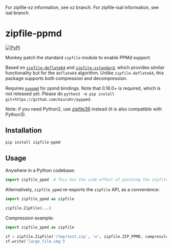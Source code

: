 For zipfile-xz information, see xz branch. For zipfile-isal information, see isal branch.

# zipfile-ppmd
[![PyPI](https://img.shields.io/pypi/v/zipfile-ppmd)](https://pypi.org/project/zipfile-ppmd/)

Monkey patch the standard `zipfile` module to enable PPMd support.

Based on [`zipfile-deflate64`](https://github.com/brianhelba/zipfile-deflate64) and [`zipfile-zstandard`](https://github.com/taisei-project/python-zipfile-zstd), which provides similar functionality but for the `deflate64` algorithm. Unlike `zipfile-deflate64`, this package supports both compression and decompression.

Requires [`pyppmd`](https://github.com/miurahr/pyppmd) for ppmd bindings. Note that 0.16.0+ is required, which is not released yet. Please do `python3 -m pip install git+https://github.com/miurahr/pyppmd`.

Note: if you need Python2, use [zipfile39](https://github.com/cielavenir/zipfile39) instead (it is also compatible with Python3).

## Installation
```bash
pip install zipfile-ppmd
```

## Usage
Anywhere in a Python codebase:
```python
import zipfile_ppmd  # This has the side effect of patching the zipfile module to support PPMd
```

Alternatively, `zipfile_ppmd` re-exports the `zipfile` API, as a convenience:
```python
import zipfile_ppmd as zipfile

zipfile.ZipFile(...)
```

Compression example:
```python
import zipfile_ppmd as zipfile

zf = zipfile.ZipFile('/tmp/test.zip', 'w', zipfile.ZIP_PPMD, compresslevel=5)
zf.write('large_file.img')
```


